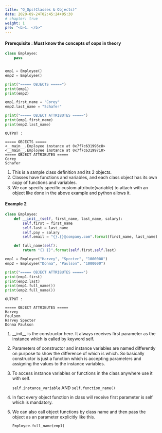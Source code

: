 ```yaml
---
title: "O_Ops(Classes & Objects)"
date: 2020-09-24T02:45:24+05:30
# chapter: true
weight: 1
pre: "<b>1. </b>"
---
```





#### Prerequisite : **Must know the concepts of oops in theory**

```python
class Employee:
    pass


emp1 = Employee()
emp2 = Employee()

print("===== OBJECTS =====")
print(emp1)
print(emp2)

emp1.first_name = "Corey"
emp2.last_name = "Schafer"

print("===== OBJECT ATTRIBUTES =====")
print(emp1.first_name)
print(emp2.last_name)

```



```foo
OUTPUT :

===== OBJECTS =====
<__main__.Employee instance at 0x7f7c631996c8>
<__main__.Employee instance at 0x7f7c63199710>
===== OBJECT ATTRIBUTES =====
Corey
Schafer
```



1.  This is a sample class definition and its 2 objects.
2.  Classes have functions and variables, and each class object has its own copy of functions and variables.
3.  We can specify specific custom attribute(variable) to attach with an object like done in the above example and python allows it.



#### Example 2

```python
class Employee:
    def __init__(self, first_name, last_name, salary):
        self.first = first_name
        self.last = last_name
        self.pay = salary
        self.email = "{}.{}@company.com".format(first_name, last_name)

    def full_name(self):
        return "{} {}".format(self.first,self.last)

emp1 = Employee("Harvey", "Specter", "1000000")
emp2 = Employee("Donna", "Paulson", "1000000")

print("===== OBJECT ATTRIBUTES =====")
print(emp1.first)
print(emp2.last)
print(emp1.full_name())
print(emp2.full_name())
```



```foo
OUTPUT :

===== OBJECT ATTRIBUTES =====
Harvey
Paulson
Harvey Specter
Donna Paulson
```



1. \_\_init\_\_ is the constructor here. It always receives first parameter as the instance which is called by keyword self.

2. Parameters of constructor and instance variables are named differently on purpose to show the difference of which is which. So basically constructor is just a function which is accepting parameters and assigning the values to the instance variables.

3. To access instance variables or functions in the class anywhere use it with self.

   `self.instance_variable`         AND         `self.function_name()`

4. In fact every object function in class will receive first parameter is self which is mandatory.

5. We can also call object functions by class name and then pass the object as an parameter explicitly like this.

   `Employee.full_name(emp1)`

